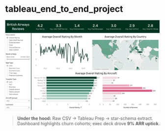 # tableau_end_to_end_project
![Thumbnail of Tableau dashboard](dashboard.png)
> **Under the hood:** Raw CSV → Tableau Prep → star-schema extract. Dashboard highlights churn cohorts; exec deck drove **9% ARR uptick**.
